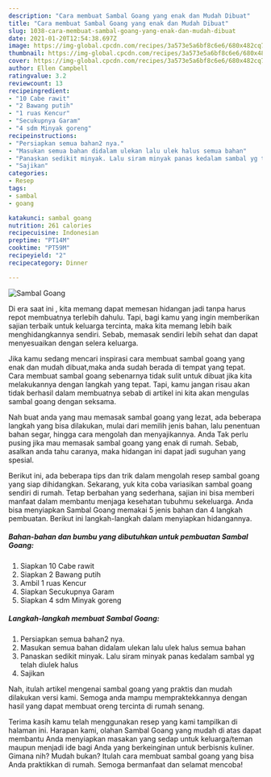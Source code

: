 ```yaml
---
description: "Cara membuat Sambal Goang yang enak dan Mudah Dibuat"
title: "Cara membuat Sambal Goang yang enak dan Mudah Dibuat"
slug: 1038-cara-membuat-sambal-goang-yang-enak-dan-mudah-dibuat
date: 2021-01-20T12:54:38.697Z
image: https://img-global.cpcdn.com/recipes/3a573e5a6bf8c6e6/680x482cq70/sambal-goang-foto-resep-utama.jpg
thumbnail: https://img-global.cpcdn.com/recipes/3a573e5a6bf8c6e6/680x482cq70/sambal-goang-foto-resep-utama.jpg
cover: https://img-global.cpcdn.com/recipes/3a573e5a6bf8c6e6/680x482cq70/sambal-goang-foto-resep-utama.jpg
author: Ellen Campbell
ratingvalue: 3.2
reviewcount: 13
recipeingredient:
- "10 Cabe rawit"
- "2 Bawang putih"
- "1 ruas Kencur"
- "Secukupnya Garam"
- "4 sdm Minyak goreng"
recipeinstructions:
- "Persiapkan semua bahan2 nya."
- "Masukan semua bahan didalam ulekan lalu ulek halus semua bahan"
- "Panaskan sedikit minyak. Lalu siram minyak panas kedalam sambal yg telah diulek halus"
- "Sajikan"
categories:
- Resep
tags:
- sambal
- goang

katakunci: sambal goang 
nutrition: 261 calories
recipecuisine: Indonesian
preptime: "PT14M"
cooktime: "PT59M"
recipeyield: "2"
recipecategory: Dinner

---
```



![Sambal Goang](https://img-global.cpcdn.com/recipes/3a573e5a6bf8c6e6/680x482cq70/sambal-goang-foto-resep-utama.jpg)

Di era  saat ini , kita memang dapat memesan hidangan jadi tanpa harus repot membuatnya terlebih dahulu. Tapi, bagi kamu yang ingin memberikan sajian terbaik untuk keluarga tercinta, maka kita memang lebih baik menghidangkannya sendiri. Sebab, memasak sendiri lebih sehat dan dapat menyesuaikan dengan selera keluarga.

Jika kamu sedang mencari inspirasi cara membuat sambal goang yang enak dan mudah dibuat,maka anda sudah berada di tempat yang tepat. Cara membuat sambal goang  sebenarnya tidak sulit untuk dibuat jika kita melakukannya dengan langkah yang tepat. Tapi, kamu jangan risau akan tidak berhasil dalam membuatnya 
sebab di artikel ini kita akan mengulas sambal goang dengan seksama.  



Nah buat anda yang mau memasak sambal goang yang lezat, ada beberapa langkah yang bisa dilakukan, mulai dari memilih jenis bahan, lalu penentuan bahan segar, hingga cara mengolah dan menyajikannya. Anda Tak perlu pusing jika mau memasak sambal goang yang enak di rumah. Sebab, asalkan anda  tahu caranya, maka hidangan ini dapat jadi suguhan yang spesial.

Berikut ini, ada beberapa tips dan trik dalam mengolah resep sambal goang yang siap dihidangkan. Sekarang, yuk kita coba variasikan sambal goang sendiri di rumah. Tetap berbahan yang sederhana, sajian ini bisa memberi manfaat dalam membantu menjaga kesehatan tubuhmu sekeluarga. Anda bisa menyiapkan Sambal Goang memakai 5 jenis bahan dan 4 langkah pembuatan. Berikut ini langkah-langkah dalam menyiapkan hidangannya.

<!--inarticleads1-->

##### Bahan-bahan dan bumbu yang dibutuhkan untuk pembuatan Sambal Goang:

1. Siapkan 10 Cabe rawit
1. Siapkan 2 Bawang putih
1. Ambil 1 ruas Kencur
1. Siapkan Secukupnya Garam
1. Siapkan 4 sdm Minyak goreng




<!--inarticleads2-->

##### Langkah-langkah membuat Sambal Goang:

1. Persiapkan semua bahan2 nya.
1. Masukan semua bahan didalam ulekan lalu ulek halus semua bahan
1. Panaskan sedikit minyak. Lalu siram minyak panas kedalam sambal yg telah diulek halus
1. Sajikan




Nah, itulah artikel mengenai  sambal goang  yang praktis dan mudah dilakukan versi kami. Semoga anda mampu mempraktekkannya dengan hasil yang dapat membuat oreng tercinta di rumah senang. 

Terima kasih kamu telah menggunakan resep yang kami tampilkan di halaman ini. Harapan kami, olahan  Sambal Goang yang mudah di atas dapat membantu Anda menyiapkan masakan yang sedap untuk keluarga/teman maupun menjadi ide bagi Anda yang berkeinginan untuk berbisnis kuliner. Gimana nih? Mudah bukan? Itulah cara membuat sambal goang yang bisa Anda praktikkan di rumah. Semoga bermanfaat dan selamat mencoba!

